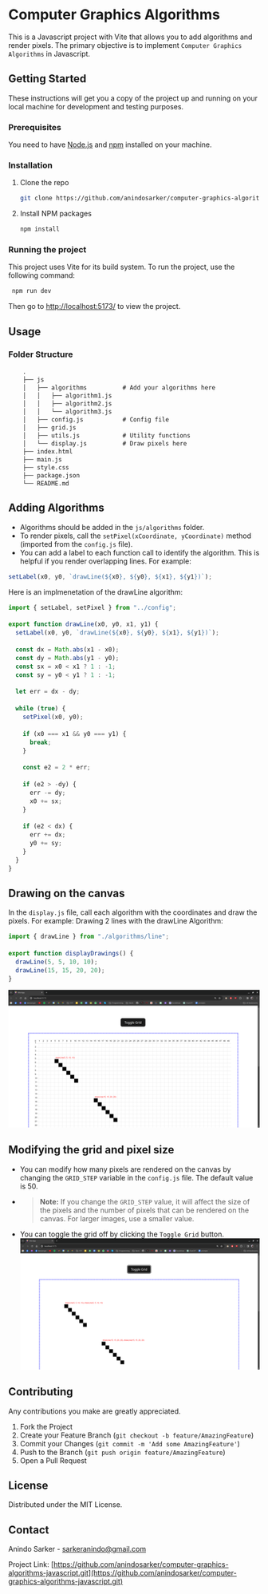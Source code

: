 # Computer Graphics Algorithms

This is a Javascript project with Vite that allows you to add algorithms and render pixels. The primary objective is to implement `Computer Graphics Algorithms` in Javascript.

## Getting Started

These instructions will get you a copy of the project up and running on your local machine for development and testing purposes.

### Prerequisites

You need to have [Node.js](https://nodejs.org/) and [npm](https://www.npmjs.com/) installed on your machine.

### Installation

1. Clone the repo
   ```sh
   git clone https://github.com/anindosarker/computer-graphics-algorithms-javascript.git
   ```
2. Install NPM packages
   ```sh
   npm install
   ```

### Running the project

This project uses Vite for its build system. To run the project, use the following command:

```sh
 npm run dev
```

Then go to [http://localhost:5173/](http://localhost:5173/) to view the project.

## Usage

### Folder Structure

        .
        ├── js
        │   ├── algorithms          # Add your algorithms here
        │   │   ├── algorithm1.js
        │   │   ├── algorithm2.js
        │   │   └── algorithm3.js
        │   ├── config.js           # Config file
        │   ├── grid.js
        │   ├── utils.js            # Utility functions
        │   └── display.js          # Draw pixels here
        ├── index.html
        ├── main.js
        ├── style.css
        ├── package.json
        └── README.md

## Adding Algorithms

- Algorithms should be added in the `js/algorithms` folder.
- To render pixels, call the `setPixel(xCoordinate, yCoordinate)` method (imported from the `config.js` file).
- You can add a label to each function call to identify the algorithm. This is helpful if you render overlapping lines. For example:

```js
setLabel(x0, y0, `drawLine(${x0}, ${y0}, ${x1}, ${y1})`);
```

Here is an implmenetation of the drawLine algorithm:

```js
import { setLabel, setPixel } from "../config";

export function drawLine(x0, y0, x1, y1) {
  setLabel(x0, y0, `drawLine(${x0}, ${y0}, ${x1}, ${y1})`);

  const dx = Math.abs(x1 - x0);
  const dy = Math.abs(y1 - y0);
  const sx = x0 < x1 ? 1 : -1;
  const sy = y0 < y1 ? 1 : -1;

  let err = dx - dy;

  while (true) {
    setPixel(x0, y0);

    if (x0 === x1 && y0 === y1) {
      break;
    }

    const e2 = 2 * err;

    if (e2 > -dy) {
      err -= dy;
      x0 += sx;
    }

    if (e2 < dx) {
      err += dx;
      y0 += sy;
    }
  }
}
```

## Drawing on the canvas

In the `display.js` file, call each algorithm with the coordinates and draw the pixels.
For example:
Drawing 2 lines with the drawLine Algorithm:

```js
import { drawLine } from "./algorithms/line";

export function displayDrawings() {
  drawLine(5, 5, 10, 10);
  drawLine(15, 15, 20, 20);
}
```

![lines-with-lables](public/lines-with-lables.png)

## Modifying the grid and pixel size

- You can modify how many pixels are rendered on the canvas by changing the `GRID_STEP` variable in the `config.js` file. The default value is 50.

- > **Note:** If you change the `GRID_STEP` value, it will affect the size of the pixels and the number of pixels that can be rendered on the canvas. For larger images, use a smaller value.

- You can toggle the grid off by clicking the `Toggle Grid` button.
![toggleGrid](public/toggleGrid.png)

## Contributing

Any contributions you make are greatly appreciated.

1. Fork the Project
2. Create your Feature Branch (`git checkout -b feature/AmazingFeature`)
3. Commit your Changes (`git commit -m 'Add some AmazingFeature'`)
4. Push to the Branch (`git push origin feature/AmazingFeature`)
5. Open a Pull Request

## License

Distributed under the MIT License.

## Contact

Anindo Sarker - [sarkeranindo@gmail.com](mailto:sarkeranindo@gmail.com)

Project Link: [https://github.com/anindosarker/computer-graphics-algorithms-javascript.git](https://github.com/anindosarker/computer-graphics-algorithms-javascript.git)

```

```
